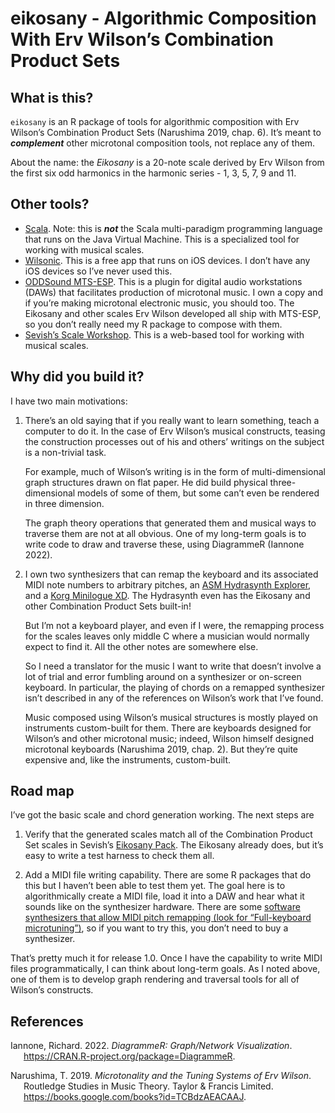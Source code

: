 
# eikosany - Algorithmic Composition With Erv Wilson’s Combination Product Sets

## What is this?

`eikosany` is an R package of tools for algorithmic composition with Erv
Wilson’s Combination Product Sets (Narushima 2019, chap. 6). It’s meant
to ***complement*** other microtonal composition tools, not replace any
of them.

About the name: the *Eikosany* is a 20-note scale derived by Erv Wilson
from the first six odd harmonics in the harmonic series - 1, 3, 5, 7, 9
and 11.

## Other tools?

-   [Scala](https://www.huygens-fokker.org/scala/). Note: this is
    ***not*** the Scala multi-paradigm programming language that runs on
    the Java Virtual Machine. This is a specialized tool for working
    with musical scales.
-   [Wilsonic](https://apps.apple.com/us/app/wilsonic/id848852071). This
    is a free app that runs on iOS devices. I don’t have any iOS devices
    so I’ve never used this.
-   [ODDSound
    MTS-ESP](https://oddsound.com/mtsespsuite.phphttps://oddsound.com/mtsespsuite.php).
    This is a plugin for digital audio workstations (DAWs) that
    facilitates production of microtonal music. I own a copy and if
    you’re making microtonal electronic music, you should too. The
    Eikosany and other scales Erv Wilson developed all ship with
    MTS-ESP, so you don’t really need my R package to compose with them.
-   [Sevish’s Scale
    Workshop](https://sevish.com/scaleworkshop/guide.htm). This is a
    web-based tool for working with musical scales.

## Why did you build it?

I have two main motivations:

1.  There’s an old saying that if you really want to learn something,
    teach a computer to do it. In the case of Erv Wilson’s musical
    constructs, teasing the construction processes out of his and
    others’ writings on the subject is a non-trivial task.

    For example, much of Wilson’s writing is in the form of
    multi-dimensional graph structures drawn on flat paper. He did build
    physical three-dimensional models of some of them, but some can’t
    even be rendered in three dimension.

    The graph theory operations that generated them and musical ways to
    traverse them are not at all obvious. One of my long-term goals is
    to write code to draw and traverse these, using DiagrammeR
    (Iannone 2022).

2.  I own two synthesizers that can remap the keyboard and its
    associated MIDI note numbers to arbitrary pitches, an [ASM
    Hydrasynth
    Explorer](https://www.ashunsoundmachines.com/hydrasynth-explorer),
    and a [Korg Minilogue
    XD](https://www.korg.com/us/products/synthesizers/minilogue_xd/).
    The Hydrasynth even has the Eikosany and other Combination Product
    Sets built-in!

    But I’m not a keyboard player, and even if I were, the remapping
    process for the scales leaves only middle C where a musician would
    normally expect to find it. All the other notes are somewhere else.

    So I need a translator for the music I want to write that doesn’t
    involve a lot of trial and error fumbling around on a synthesizer or
    on-screen keyboard. In particular, the playing of chords on a
    remapped synthesizer isn’t described in any of the references on
    Wilson’s work that I’ve found.

    Music composed using Wilson’s musical structures is mostly played on
    instruments custom-built for them. There are keyboards designed for
    Wilson’s and other microtonal music; indeed, Wilson himself designed
    microtonal keyboards (Narushima 2019, chap. 2). But they’re quite
    expensive and, like the instruments, custom-built.

## Road map

I’ve got the basic scale and chord generation working. The next steps
are

1.  Verify that the generated scales match all of the Combination
    Product Set scales in Sevish’s [Eikosany
    Pack](https://sevish.com/music-resources/). The Eikosany already
    does, but it’s easy to write a test harness to check them all.

2.  Add a MIDI file writing capability. There are some R packages that
    do this but I haven’t been able to test them yet. The goal here is
    to algorithmically create a MIDI file, load it into a DAW and hear
    what it sounds like on the synthesizer hardware. There are some
    [software synthesizers that allow MIDI pitch remapping (look for
    “Full-keyboard
    microtuning”)](https://en.xen.wiki/w/List_of_microtonal_software_plugins),
    so if you want to try this, you don’t need to buy a synthesizer.

That’s pretty much it for release 1.0. Once I have the capability to
write MIDI files programmatically, I can think about long-term goals. As
I noted above, one of them is to develop graph rendering and traversal
tools for all of Wilson’s constructs.

## References

<div id="refs" class="references csl-bib-body hanging-indent">

<div id="ref-Iannone2022a" class="csl-entry">

Iannone, Richard. 2022. *DiagrammeR: Graph/Network Visualization*.
<https://CRAN.R-project.org/package=DiagrammeR>.

</div>

<div id="ref-narushima2019microtonality" class="csl-entry">

Narushima, T. 2019. *Microtonality and the Tuning Systems of Erv
Wilson*. Routledge Studies in Music Theory. Taylor & Francis Limited.
<https://books.google.com/books?id=TCBdzAEACAAJ>.

</div>

</div>

